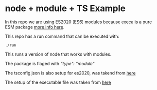 # node + module + TS Example #
In this repo we are using ES2020 (ES6) modules because execa is a pure ESM package [more info here](https://gist.github.com/sindresorhus/a39789f98801d908bbc7ff3ecc99d99c).

This repo has a run command that can be executed with:

    ./run

This runs a version of node that works with modules.

The package is flaged with *"type": "module"*

The tsconfig.json is also setup for es2020, was takend from [here](https://stackoverflow.com/questions/61305578/what-typescript-configuration-produces-output-closest-to-node-js-14-capabilities) 

The setup of the executable file was taken from [here](https://stackoverflow.com/questions/33509816/what-exactly-does-usr-bin-env-node-do-at-the-beginning-of-node-files)
